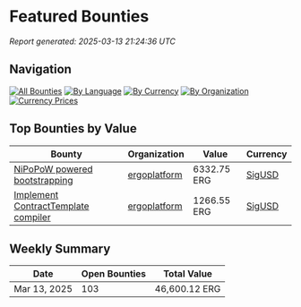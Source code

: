 # Featured Bounties

*Report generated: 2025-03-13 21:24:36 UTC*

## Navigation

[![All Bounties](https://img.shields.io/badge/All_Bounties-103-blue)](all.md) [![By Language](https://img.shields.io/badge/By_Language-6-green)](all.md#bounties-by-programming-language) [![By Currency](https://img.shields.io/badge/By_Currency-7-yellow)](all.md#bounties-by-currency) [![By Organization](https://img.shields.io/badge/By_Organization-5-orange)](all.md#bounties-by-organization) [![Currency Prices](https://img.shields.io/badge/Currency_Prices-5-purple)](currency_prices.md)

## Top Bounties by Value

| Bounty | Organization | Value | Currency |
|--------|--------------|-------|----------|
| [NiPoPoW powered bootstrapping ](https://github.com/ergoplatform/ergo/issues/1365) | [ergoplatform](by_org/ergoplatform.md) | 6332.75 ERG | [SigUSD](by_currency/sigusd.md) |
| [Implement ContractTemplate compiler](https://github.com/ergoplatform/sigmastate-interpreter/issues/852) | [ergoplatform](by_org/ergoplatform.md) | 1266.55 ERG | [SigUSD](by_currency/sigusd.md) |

## Weekly Summary

| Date | Open Bounties | Total Value |
|------|--------------|-------------|
| Mar 13, 2025 | 103 | 46,600.12 ERG |


